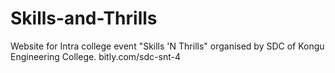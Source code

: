 # Skills-and-Thrills
Website for Intra college event "Skills 'N Thrills" organised by SDC of Kongu Engineering College.
bitly.com/sdc-snt-4
